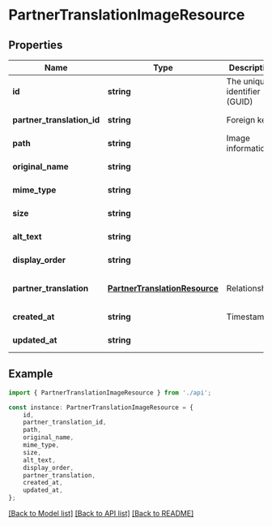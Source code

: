 # PartnerTranslationImageResource


## Properties

Name | Type | Description | Notes
------------ | ------------- | ------------- | -------------
**id** | **string** | The unique identifier (GUID) | [default to undefined]
**partner_translation_id** | **string** | Foreign key | [default to undefined]
**path** | **string** | Image information | [default to undefined]
**original_name** | **string** |  | [default to undefined]
**mime_type** | **string** |  | [default to undefined]
**size** | **string** |  | [default to undefined]
**alt_text** | **string** |  | [default to undefined]
**display_order** | **string** |  | [default to undefined]
**partner_translation** | [**PartnerTranslationResource**](PartnerTranslationResource.md) | Relationships | [optional] [default to undefined]
**created_at** | **string** | Timestamps | [default to undefined]
**updated_at** | **string** |  | [default to undefined]

## Example

```typescript
import { PartnerTranslationImageResource } from './api';

const instance: PartnerTranslationImageResource = {
    id,
    partner_translation_id,
    path,
    original_name,
    mime_type,
    size,
    alt_text,
    display_order,
    partner_translation,
    created_at,
    updated_at,
};
```

[[Back to Model list]](../README.md#documentation-for-models) [[Back to API list]](../README.md#documentation-for-api-endpoints) [[Back to README]](../README.md)

